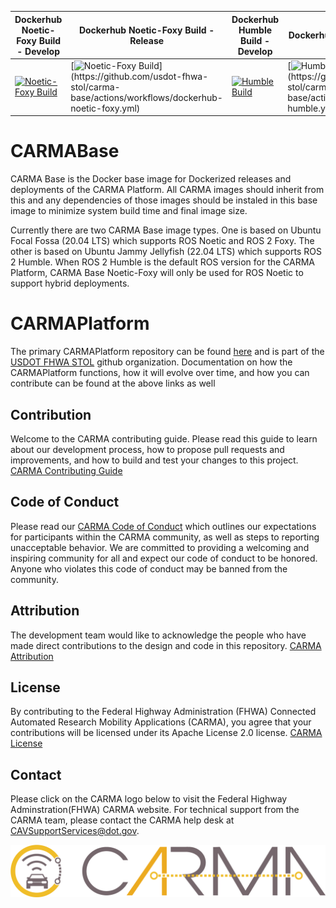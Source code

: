 | Dockerhub Noetic-Foxy Build - Develop | Dockerhub Noetic-Foxy Build - Release | Dockerhub Humble Build - Develop | Dockerhub Humble Build - Release |
|-------------------------------|------------------------------|------------------------------|------------------------------|
[![Noetic-Foxy Build](https://github.com/usdot-fhwa-stol/carma-base/actions/workflows/dockerhub-noetic-foxy.yml/badge.svg?branch=develop)](https://github.com/usdot-fhwa-stol/carma-base/actions/workflows/dockerhub-noetic-foxy.yml) | [![Noetic-Foxy Build](https://github.com/usdot-fhwa-stol/carma-base/actions/workflows/dockerhub-noetic-foxy.yml/badge.svg?tag=carma-system-*)](https://github.com/usdot-fhwa-stol/carma-base/actions/workflows/dockerhub-noetic-foxy.yml) | [![Humble Build](https://github.com/usdot-fhwa-stol/carma-base/actions/workflows/dockerhub-humble.yml/badge.svg?branch=develop)](https://github.com/usdot-fhwa-stol/carma-base/actions/workflows/dockerhub-humble.yml) | [![Humble Build](https://github.com/usdot-fhwa-stol/carma-base/actions/workflows/dockerhub-humble.yml/badge.svg?tag=carma-system-*)](https://github.com/usdot-fhwa-stol/carma-base/actions/workflows/dockerhub-humble.yml)

# CARMABase
CARMA Base is the Docker base image for Dockerized releases and deployments of the CARMA Platform. All CARMA images should inherit from this and any dependencies of those images should be instaled in this base image to minimize system build time and final image size.

Currently there are two CARMA Base image types. One is based on Ubuntu Focal Fossa (20.04 LTS) which supports ROS Noetic and ROS 2 Foxy. 
The other is based on Ubuntu Jammy Jellyfish (22.04 LTS) which supports ROS 2 Humble.
When ROS 2 Humble is the default ROS version for the CARMA Platform, CARMA Base Noetic-Foxy will only be used for ROS Noetic to support hybrid deployments.

# CARMAPlatform
The primary CARMAPlatform repository can be found [here](https://github.com/usdot-fhwa-stol/carma-platform) and is part of the [USDOT FHWA STOL](https://github.com/usdot-fhwa-stol/)
github organization. Documentation on how the CARMAPlatform functions, how it will evolve over time, and how you can contribute can be found at the above links as well

## Contribution
Welcome to the CARMA contributing guide. Please read this guide to learn about our development process, how to propose pull requests and improvements, and how to build and test your changes to this project. [CARMA Contributing Guide](https://github.com/usdot-fhwa-stol/carma-platform/blob/develop/Contributing.md) 

## Code of Conduct 
Please read our [CARMA Code of Conduct](https://github.com/usdot-fhwa-stol/carma-platform/blob/develop/Code_of_Conduct.md) which outlines our expectations for participants within the CARMA community, as well as steps to reporting unacceptable behavior. We are committed to providing a welcoming and inspiring community for all and expect our code of conduct to be honored. Anyone who violates this code of conduct may be banned from the community.

## Attribution
The development team would like to acknowledge the people who have made direct contributions to the design and code in this repository. [CARMA Attribution](https://github.com/usdot-fhwa-stol/carma-platform/blob/develop/ATTRIBUTION.txt) 

## License
By contributing to the Federal Highway Administration (FHWA) Connected Automated Research Mobility Applications (CARMA), you agree that your contributions will be licensed under its Apache License 2.0 license. [CARMA License](https://github.com/usdot-fhwa-stol/carma-platform/blob/develop/docs/License.md) 

## Contact
Please click on the CARMA logo below to visit the Federal Highway Adminstration(FHWA) CARMA website. For technical support from the CARMA team, please contact the CARMA help desk at CAVSupportServices@dot.gov.

[![CARMA Image](https://raw.githubusercontent.com/usdot-fhwa-stol/carma-platform/develop/docs/image/CARMA_icon.png)](https://highways.dot.gov/research/research-programs/operations/CARMA)
